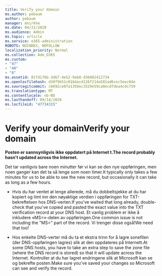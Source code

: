 ```yaml
---
title: Verify your domain
ms.author: pebaum
author: pebaum
manager: mnirkhe
ms.date: 04/21/2020
ms.audience: Admin
ms.topic: article
ms.service: o365-administration
ROBOTS: NOINDEX, NOFOLLOW
localization_priority: Normal
ms.collection: Adm_O365
ms.custom:
- "47"
- "48"
- "8"
ms.assetid: 81fd176b-3d67-4e52-9ab8-d36602412734
ms.openlocfilehash: d30f9b51c0164acd126f214a581ad6cec5eec04e
ms.sourcegitcommit: c6692ce0fa1358ec3529e59ca0ecdfdea4cdc759
ms.translationtype: MT
ms.contentlocale: nb-NO
ms.lasthandoff: 09/14/2020
ms.locfileid: "47734315"
---
```

# <a name="verify-your-domain"></a><span data-ttu-id="e05de-102">Verify your domain</span><span class="sxs-lookup"><span data-stu-id="e05de-102">Verify your domain</span></span>

 <span data-ttu-id="e05de-103">**Posten er sannsynligvis ikke oppdatert på Internet t.**</span><span class="sxs-lookup"><span data-stu-id="e05de-103">**The record probably hasn't updated across the Internet.**</span></span>
  
<span data-ttu-id="e05de-104">Det tar vanligvis bare noen minutter før vi kan se den nye oppføringen, men noen ganger kan det ta så lenge som noen timer.</span><span class="sxs-lookup"><span data-stu-id="e05de-104">It typically only takes a few minutes for us to be able to see the new record, but occasionally it can take as long as a few hours.</span></span> 
  
- <span data-ttu-id="e05de-105">Hvis du har ventet at lenge allerede, må du dobbeltsjekke at du har kopiert og limt inn den nøyaktige verdien i oppføringen for TXT-bekreftelsen hos DNS-verten.</span><span class="sxs-lookup"><span data-stu-id="e05de-105">If you've waited that long already, double-check that you've copied and pasted the exact value into the TXT verification record at your DNS host.</span></span> <span data-ttu-id="e05de-106">Et vanlig problem er ikke å inkludere «MS=»-delen av oppføringen.</span><span class="sxs-lookup"><span data-stu-id="e05de-106">One common issue is not including the "MS=" part of the record.</span></span> <span data-ttu-id="e05de-107">Vi trenger disse også!</span><span class="sxs-lookup"><span data-stu-id="e05de-107">We need that too!</span></span>

- <span data-ttu-id="e05de-108">Hos enkelte DNS-verter må du ta et ekstra trinn for å lagre sonefilen (der DNS-oppføringen lagres) slik at den oppdateres på Internett.</span><span class="sxs-lookup"><span data-stu-id="e05de-108">At some DNS hosts, you have to take an extra step to save the zone file (where the DNS record is stored) so that it will update across the Internet.</span></span> <span data-ttu-id="e05de-109">Kontroller at du har lagret endringene slik at Microsoft kan se og bekrefte posten.</span><span class="sxs-lookup"><span data-stu-id="e05de-109">Make sure you've saved your changes so Microsoft can see and verify the record.</span></span>
